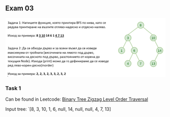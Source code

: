 ## Exam 03

![Exam statement](exam_03.png)

### Task 1
Can be found in Leetcode: [Binary Tree Zigzag Level Order Traversal](https://leetcode.com/problems/binary-tree-zigzag-level-order-traversal)

Input tree: `[8, 3, 10, 1, 6, null, 14, null, null, 4, 7, 13]
